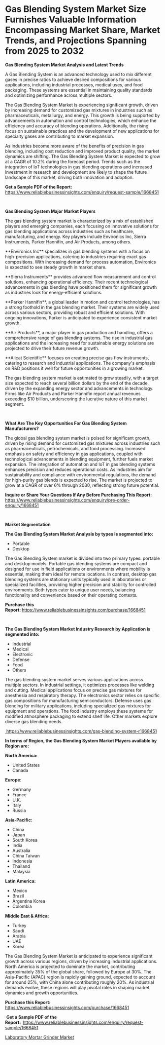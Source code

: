 <p><h1>Gas Blending System Market Size Furnishes Valuable Information Encompassing Market Share, Market Trends, and Projections Spanning from 2025 to 2032</h1></p><p><strong>Gas Blending System Market Analysis and Latest Trends</strong></p>
<p><p>A Gas Blending System is an advanced technology used to mix different gases in precise ratios to achieve desired compositions for various applications, including industrial processes, medical uses, and food packaging. These systems are essential in maintaining quality standards and optimizing performance across multiple sectors.</p><p>The Gas Blending System Market is experiencing significant growth, driven by increasing demand for customized gas mixtures in industries such as pharmaceuticals, metallurgy, and energy. This growth is being supported by advancements in automation and control technologies, which enhance the efficiency and accuracy of blending operations. Additionally, the rising focus on sustainable practices and the development of new applications for specialty gases are contributing to market expansion.</p><p>As industries become more aware of the benefits of precision in gas blending, including cost reduction and improved product quality, the market dynamics are shifting. The Gas Blending System Market is expected to grow at a CAGR of 10.2% during the forecast period. Trends such as the integration of IoT technologies in gas blending operations and increased investment in research and development are likely to shape the future landscape of this market, driving both innovation and adoption.</p></p>
<p><strong>Get a Sample PDF of the Report:&nbsp;</strong> <a href="https://www.reliablebusinessinsights.com/enquiry/request-sample/1668451?utm_campaign=2185&utm_medium=2&utm_source=Github&utm_content=ia&utm_term=21022025&utm_id=gas-blending-system">https://www.reliablebusinessinsights.com/enquiry/request-sample/1668451</a></p>
<p>&nbsp;</p>
<p><strong>Gas Blending System Major Market Players</strong></p>
<p><p>The gas blending system market is characterized by a mix of established players and emerging companies, each focusing on innovative solutions for gas blending applications across industries such as healthcare, manufacturing, and energy. Key players include Environics Inc, Sierra Instruments, Parker Hannifin, and Air Products, among others.</p><p>**Environics Inc** specializes in gas blending systems with a focus on high-precision applications, catering to industries requiring exact gas compositions. With increasing demand for process automation, Environics is expected to see steady growth in market share.</p><p>**Sierra Instruments** provides advanced flow measurement and control solutions, enhancing operational efficiency. Their recent technological advancements in gas blending have positioned them for significant growth as industries look for energy-efficient solutions.</p><p>**Parker Hannifin**, a global leader in motion and control technologies, has a strong foothold in the gas blending market. Their systems are widely used across various sectors, providing robust and efficient solutions. With ongoing innovations, Parker is anticipated to experience consistent market growth.</p><p>**Air Products**, a major player in gas production and handling, offers a comprehensive range of gas blending systems. The rise in industrial gas applications and the increasing need for sustainable energy solutions are projected to drive their future revenue growth.</p><p>**Alicat Scientific** focuses on creating precise gas flow instruments, catering to research and industrial applications. The company's emphasis on R&D positions it well for future opportunities in a growing market.</p><p>The gas blending system market is estimated to grow steadily, with a target size expected to reach several billion dollars by the end of the decade, driven by the expanding energy sector and advancements in technology. Firms like Air Products and Parker Hannifin report annual revenues exceeding $10 billion, underscoring the lucrative nature of this market segment.</p></p>
<p>&nbsp;</p>
<p><strong>What Are The Key Opportunities For Gas Blending System Manufacturers?</strong></p>
<p><p>The global gas blending system market is poised for significant growth, driven by rising demand for customized gas mixtures across industries such as pharmaceuticals, petrochemicals, and food processing. Increased emphasis on safety and efficiency in gas applications, coupled with technological advancements in blending equipment, further fuels market expansion. The integration of automation and IoT in gas blending systems enhances precision and reduces operational costs. As industries aim for sustainability and compliance with environmental regulations, the demand for high-purity gas blends is expected to rise. The market is projected to grow at a CAGR of over 6% through 2030, reflecting strong future potential.</p></p>
<p><strong>Inquire or Share Your Questions If Any Before Purchasing This Report:</strong> <a href="https://www.reliablebusinessinsights.com/enquiry/pre-order-enquiry/1668451?utm_campaign=2185&utm_medium=2&utm_source=Github&utm_content=ia&utm_term=21022025&utm_id=gas-blending-system">https://www.reliablebusinessinsights.com/enquiry/pre-order-enquiry/1668451</a></p>
<p>&nbsp;</p>
<p><strong>Market Segmentation</strong></p>
<p><strong>The Gas Blending System Market Analysis by types is segmented into:</strong></p>
<p><ul><li>Portable</li><li>Desktop</li></ul></p>
<p><p>The Gas Blending System market is divided into two primary types: portable and desktop models. Portable gas blending systems are compact and designed for use in field applications or environments where mobility is essential, making them ideal for remote locations. In contrast, desktop gas blending systems are stationary units typically used in laboratories or specialized facilities, providing higher precision and stability for controlled environments. Both types cater to unique user needs, balancing functionality and convenience based on their operating contexts.</p></p>
<p><strong>Purchase this Report:&nbsp;</strong><a href="https://www.reliablebusinessinsights.com/purchase/1668451?utm_campaign=2185&utm_medium=2&utm_source=Github&utm_content=ia&utm_term=21022025&utm_id=gas-blending-system">https://www.reliablebusinessinsights.com/purchase/1668451</a></p>
<p>&nbsp;</p>
<p><strong>The Gas Blending System Market Industry Research by Application is segmented into:</strong></p>
<p><ul><li>Industrial</li><li>Medical</li><li>Electronic</li><li>Defense</li><li>Food</li><li>Others</li></ul></p>
<p><p>The gas blending system market serves various applications across multiple sectors. In industrial settings, it optimizes processes like welding and cutting. Medical applications focus on precise gas mixtures for anesthesia and respiratory therapy. The electronics sector relies on specific gas compositions for manufacturing semiconductors. Defense uses gas blending for military applications, including specialized gas mixtures for equipment and operations. The food industry employs these systems for modified atmosphere packaging to extend shelf life. Other markets explore diverse gas blending needs.</p></p>
<p><a href="https://www.reliablebusinessinsights.com/gas-blending-system-r1668451?utm_campaign=2185&utm_medium=2&utm_source=Github&utm_content=ia&utm_term=21022025&utm_id=gas-blending-system">&nbsp;https://www.reliablebusinessinsights.com/gas-blending-system-r1668451</a></p>
<p><strong>In terms of Region, the Gas Blending System Market Players available by Region are:</strong></p>
<p>
    <p> <strong> North America: </strong>
        <ul>
            <li>United States</li>
            <li>Canada</li>
        </ul>
        </p> 
    <p> <strong> Europe: </strong>
        <ul>
            <li>Germany</li>
            <li>France</li>
            <li>U.K.</li>
            <li>Italy</li>
            <li>Russia</li>
        </ul>
        </p> 
    <p> <strong> Asia-Pacific: </strong>
        <ul>
            <li>China</li>
            <li>Japan</li>
            <li>South Korea</li>
            <li>India</li>
            <li>Australia</li>
            <li>China Taiwan</li>
            <li>Indonesia</li>
            <li>Thailand</li>
            <li>Malaysia</li>
        </ul>
        </p> 
    <p> <strong> Latin America: </strong>
        <ul>
            <li>Mexico</li>
            <li>Brazil</li>
            <li>Argentina Korea</li>
            <li>Colombia</li>
        </ul>
        </p> 
    <p> <strong> Middle East & Africa: </strong>
        <ul>
            <li>Turkey</li>
            <li>Saudi</li>
            <li>Arabia</li>
            <li>UAE</li>
            <li>Korea</li>
        </ul>
    </p>
    </p>
<p><p>The Gas Blending System Market is anticipated to experience significant growth across various regions, driven by increasing industrial applications. North America is projected to dominate the market, contributing approximately 35% of the global share, followed by Europe at 30%. The Asia-Pacific (APAC) region is rapidly gaining ground, expected to account for around 25%, with China alone contributing roughly 20%. As industrial demands evolve, these regions will play pivotal roles in shaping market dynamics and growth opportunities.</p></p>
<p><strong>Purchase this Report: </strong><a href="https://www.reliablebusinessinsights.com/purchase/1668451?utm_campaign=2185&utm_medium=2&utm_source=Github&utm_content=ia&utm_term=21022025&utm_id=gas-blending-system">https://www.reliablebusinessinsights.com/purchase/1668451</a></p>
<p>&nbsp;<strong>Get a Sample PDF of the Report:&nbsp;&nbsp;</strong><a href="https://www.reliablebusinessinsights.com/enquiry/request-sample/1668451?utm_campaign=2185&utm_medium=2&utm_source=Github&utm_content=ia&utm_term=21022025&utm_id=gas-blending-system">https://www.reliablebusinessinsights.com/enquiry/request-sample/1668451</a></p>
<p><strong></strong></p>
<p><p><a href="https://github.com/petbigbeepjn/Market-Research-Report-List-1/blob/main/laboratory-mortar-grinder-market.md?utm_campaign=2185&utm_medium=2&utm_source=Github&utm_content=ia&utm_term=21022025&utm_id=gas-blending-system">Laboratory Mortar Grinder Market</a></p></p>